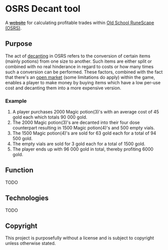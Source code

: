 # OSRS Decant tool
A [~~website~~]() for calculating profitable trades within [Old School RuneScape (OSRS)](https://oldschool.runescape.com/ "Old School RuneScape's homepage").
## Purpose
The act of [decanting](https://oldschool.runescape.wiki/w/Decanting "Read more about decanting on the game's wiki") in OSRS refers to the conversion of certain items (mainly potions) from one size to another. Such items are either split or combined with no real hinderance in regard to costs or how many times such a conversion can be performed.
These factors, combined with the fact that there's an [open market](https://oldschool.runescape.wiki/w/Grand_Exchange) (some limitations do apply) within the game, enables a player to make money by buying items which have a low per-use cost and decanting them into a more expensive version.
### Example
1. A player purchases 2000 Magic potion(3)'s with an average cost of 45 gold each which totals 90 000 gold.
2. The 2000 Magic potion(3)'s are decanted into their four dose counterpart resulting in 1500 Magic potion(4)'s and 500 empty vials.
3. The 1500 Magic potion(4)'s are sold for 63 gold each for a total of 94 500 gold. 
4. The empty vials are sold for 3 gold each for a total of 1500 gold.
5. The player ends up with 96 000 gold in total, thereby profiting 6000 gold.
## Function
TODO
## Technologies
TODO
## Copyright
This project is purposefully without a license and is subject to copyright unless otherwise stated.
